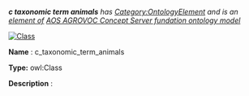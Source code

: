 ___c taxonomic term animals__ 
 has
 [Category:OntologyElement](../../Category/OntologyElement "Category:OntologyElement") 
 and is an
 [element of](../../Property/ElementOf "Property:ElementOf") 
[AOS AGROVOC Concept Server fundation ontology model](../../Submissions/AOS_AGROVOC_Concept_Server_fundation_ontology_model "Submissions:AOS AGROVOC Concept Server fundation ontology model")_




  





[![Class](../../images/thumb/2/27/Class.gif/45px-Class.gif)](../../Image/Class.gif "Class")


__Name__ 
 : c\_taxonomic\_term\_animals
 



__Type:__ 
 owl:Class
 



__Description__ 
 :
